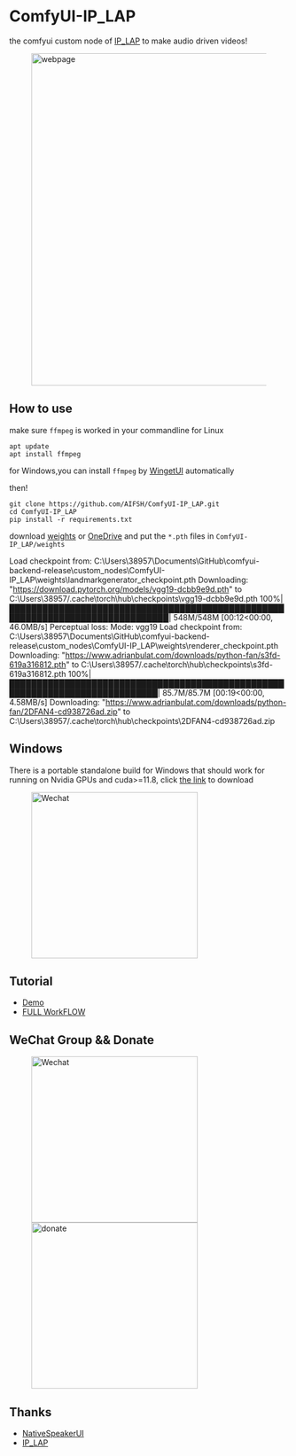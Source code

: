 # ComfyUI-IP_LAP
the comfyui custom node of [IP_LAP](https://github.com/Weizhi-Zhong/IP_LAP) to make audio driven videos!
<div>
  <figure>
  <img alt='webpage' src="web.png?raw=true" width="600px"/>
  <figure>
</div>
    
## How to use
make sure `ffmpeg` is worked in your commandline
for Linux
```
apt update
apt install ffmpeg
```
for Windows,you can install `ffmpeg` by [WingetUI](https://github.com/marticliment/WingetUI) automatically

then!
```
git clone https://github.com/AIFSH/ComfyUI-IP_LAP.git
cd ComfyUI-IP_LAP
pip install -r requirements.txt
```
download [weights](https://www.jianguoyun.com/p/DeXpK34QgZ-EChjI9YcFIAA) or [OneDrive](https://1drv.ms/f/s!Amqu9u09qiUGi7UJIADzCCC9rThkpQ?e=P1jG5N) and put the `*.pth` files in `ComfyUI-IP_LAP/weights`

Load checkpoint from: C:\Users\38957\Documents\GitHub\comfyui-backend-release\custom_nodes\ComfyUI-IP_LAP\weights\landmarkgenerator_checkpoint.pth
Downloading: "https://download.pytorch.org/models/vgg19-dcbb9e9d.pth" to C:\Users\38957/.cache\torch\hub\checkpoints\vgg19-dcbb9e9d.pth
100%|███████████████████████████████████████████████████████████████████████████████| 548M/548M [00:12<00:00, 46.0MB/s]
Perceptual loss:
        Mode: vgg19
Load checkpoint from: C:\Users\38957\Documents\GitHub\comfyui-backend-release\custom_nodes\ComfyUI-IP_LAP\weights\renderer_checkpoint.pth
Downloading: "https://www.adrianbulat.com/downloads/python-fan/s3fd-619a316812.pth" to C:\Users\38957/.cache\torch\hub\checkpoints\s3fd-619a316812.pth
100%|█████████████████████████████████████████████████████████████████████████████| 85.7M/85.7M [00:19<00:00, 4.58MB/s]
Downloading: "https://www.adrianbulat.com/downloads/python-fan/2DFAN4-cd938726ad.zip" to C:\Users\38957/.cache\torch\hub\checkpoints\2DFAN4-cd938726ad.zip



## Windows
There is a portable standalone build for Windows that should work for running on Nvidia GPUs and cuda>=11.8,
click [the link](https://www.bilibili.com/video/BV1qx4y1h7T2) to download
<div>
  <figure>
  <img alt='Wechat' src="1key.jpg?raw=true" width="300px"/>
  <figure>
</div>

## Tutorial
- [Demo](https://www.bilibili.com/video/BV1ht421J7SX)
- [FULL WorkFLOW](https://www.bilibili.com/video/BV1XE421T7ja)

## WeChat Group && Donate
<div>
  <figure>
  <img alt='Wechat' src="wechat.jpg?raw=true" width="300px"/>
  <img alt='donate' src="donate.jpg?raw=true" width="300px"/>
  <figure>
</div>
    
## Thanks
- [NativeSpeakerUI](https://github.com/AIFSH/NativeSpeakerUI)
- [IP_LAP](https://github.com/Weizhi-Zhong/IP_LAP)
